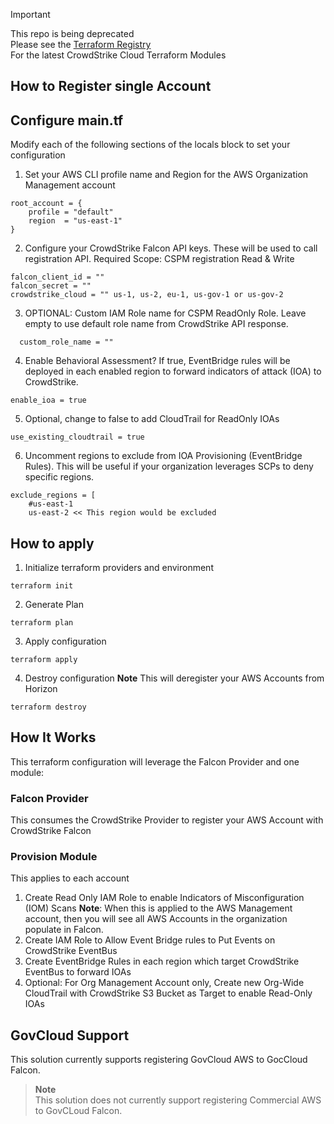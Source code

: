 > [!IMPORTANT]
> This repo is being deprecated  
> Please see the [Terraform Registry](https://registry.terraform.io/modules/CrowdStrike/cloud-registration/aws/latest)  
> For the latest CrowdStrike Cloud Terraform Modules  

## How to Register single Account

Configure main.tf
------------

Modify each of the following sections of the locals block to set your configuration

1. Set your AWS CLI profile name and Region for the AWS Organization Management account
```
root_account = {
    profile = "default"
    region  = "us-east-1"
}
```

2. Configure your CrowdStrike Falcon API keys.  These will be used to call registration API.  Required Scope: CSPM registration Read & Write
```
falcon_client_id = ""
falcon_secret = ""
crowdstrike_cloud = "" us-1, us-2, eu-1, us-gov-1 or us-gov-2
```

3. OPTIONAL: Custom IAM Role name for CSPM ReadOnly Role.  Leave empty to use default role name from CrowdStrike API response.
```
  custom_role_name = ""
```

4. Enable Behavioral Assessment? If true, EventBridge rules will be deployed in each enabled region to forward indicators of attack (IOA) to CrowdStrike.
```
enable_ioa = true
```

5. Optional, change to false to add CloudTrail for ReadOnly IOAs
```
use_existing_cloudtrail = true
```

6. Uncomment regions to exclude from IOA Provisioning (EventBridge Rules).  This will be useful if your organization leverages SCPs to deny specific regions.
```
exclude_regions = [
    #us-east-1
    us-east-2 << This region would be excluded
```

How to apply
------------
1. Initialize terraform providers and environment
```
terraform init
```
2. Generate Plan
```
terraform plan
```
3. Apply configuration
```
terraform apply
```
4. Destroy configuration **Note** This will deregister your AWS Accounts from Horizon
```
terraform destroy
```

How It Works
------------

This terraform configuration will leverage the Falcon Provider and one module:

### Falcon Provider
This consumes the CrowdStrike Provider to register your AWS  Account with CrowdStrike Falcon

### Provision Module
This applies to each account

1. Create Read Only IAM Role to enable Indicators of Misconfiguration (IOM) Scans
    **Note**: When this is applied to the AWS Management account, then you will see all AWS Accounts in the organization populate in Falcon.
2. Create IAM Role to Allow Event Bridge rules to Put Events on CrowdStrike EventBus
3. Create EventBridge Rules in each region which target CrowdStrike EventBus to forward IOAs
4. Optional: For Org Management Account only, Create new Org-Wide CloudTrail with CrowdStrike S3 Bucket as Target to enable Read-Only IOAs

GovCloud Support
----------------

This solution currently supports registering GovCloud AWS to GocCloud Falcon.  
> **Note** <br> This solution does not currently support registering Commercial AWS to GovCLoud Falcon.